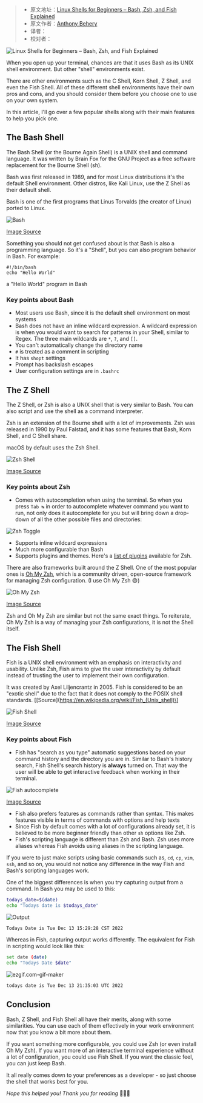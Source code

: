 > -  原文地址：[Linux Shells for Beginners – Bash, Zsh, and Fish Explained](https://www.freecodecamp.org/news/linux-shells-explained/)
> -  原文作者：[Anthony Behery](https://www.freecodecamp.org/news/author/anthonybehery/)
> -  译者：
> -  校对者：

![Linux Shells for Beginners – Bash, Zsh, and Fish Explained](https://www.freecodecamp.org/news/content/images/size/w2000/2022/12/pexels-oleksandr-pidvalnyi-320260.jpg)

When you open up your terminal, chances are that it uses Bash as its UNIX shell environment. But other "shell" environments exist.

There are other environments such as the C Shell, Korn Shell, Z Shell, and even the Fish Shell. All of these different shell environments have their own pros and cons, and you should consider them before you choose one to use on your own system.

In this article, I'll go over a few popular shells along with their main features to help you pick one.

## The Bash Shell

The Bash Shell (or the Bourne Again Shell) is a UNIX shell and command language. It was written by Brain Fox for the GNU Project as a free software replacement for the Bourne Shell (sh).

Bash was first released in 1989, and for most Linux distributions it's the default Shell environment. Other distros, like Kali Linux, use the Z Shell as their default shell.

Bash is one of the first programs that Linus Torvalds (the creator of Linux) ported to Linux.

![Bash](https://media.geeksforgeeks.org/wp-content/uploads/cli_example.png)

[Image Source](https://www.geeksforgeeks.org/introduction-linux-shell-shell-scripting/)

Something you should not get confused about is that Bash is also a programming language. So it's a "Shell", but you can also program behavior in Bash. For example:

```
#!/bin/bash
echo "Hello World"
```

a "Hello World" program in Bash

### Key points about Bash

-   Most users use Bash, since it is the default shell environment on most systems
-   Bash does not have an inline wildcard expression. A wildcard expression is when you would want to search for patterns in your Shell, similar to Regex. The three main wildcards are `*`, `?`, and `[]`.
-   You can't automatically change the directory name
-   `#` is treated as a comment in scripting
-   It has `shopt` settings
-   Prompt has backslash escapes
-   User configuration settings are in `.bashrc`

## The Z Shell

The Z Shell, or Zsh is also a UNIX shell that is very similar to Bash. You can also script and use the shell as a command interpreter.

Zsh is an extension of the Bourne shell with a lot of improvements. Zsh was released in 1990 by Paul Falstad, and it has some features that Bash, Korn Shell, and C Shell share.

macOS by default uses the Zsh Shell.

![Zsh Shell](https://ohmyz.sh/img/themes/nebirhos.jpg)

[Image Source](https://ohmyz.sh/)

### Key points about Zsh

-   Comes with autocompletion when using the terminal. So when you press `Tab ↹` in order to autocomplete whatever command you want to run, not only does it autocomplete for you but will bring down a drop-down of all the other possible files and directories:

![Zsh Toggle](https://i.ibb.co/bswYkn0/0f8c8e1a6016.gif)

-   Supports inline wildcard expressions
-   Much more configurable than Bash
-   Supports plugins and themes. Here's a [list of plugins](https://github.com/unixorn/awesome-zsh-plugins) available for Zsh.

There are also frameworks built around the Z Shell. One of the most popular ones is [Oh My Zsh](https://ohmyz.sh/), which is a community driven, open-source framework for managing Zsh configuration. (I use Oh My Zsh 😄)

![Oh My Zsh](https://cdn.osxdaily.com/wp-content/uploads/2021/11/oh-my-zsh-mac.jpg)

[Image Source](https://osxdaily.com/2021/11/15/how-install-oh-my-zsh-mac/)

Zsh and Oh My Zsh are similar but not the same exact things. To reiterate, Oh My Zsh is a way of managing your Zsh configurations, it is not the Shell itself.

## The Fish Shell

Fish is a UNIX shell environment with an emphasis on interactivity and usability. Unlike Zsh, Fish aims to give the user interactivity by default instead of trusting the user to implement their own configuration.  

It was created by Axel Liljencrantz in 2005. Fish is considered to be an "exotic shell" due to the fact that it does not comply to the POSIX shell standards. \[[Source](https://en.wikipedia.org/wiki/Fish_(Unix_shell)\]

![Fish Shell](http://blog.sudobits.com/wp-content/uploads/2015/06/fish-shell-screenshot.png)

[Image Source](https://blog.sudobits.com/2015/06/05/fish-a-user-friendly-command-line-shell-for-ubuntulinux/)

### Key points about Fish

-   Fish has "search as you type" automatic suggestions based on your command history and the directory you are in. Similar to Bash's history search, Fish Shell's search history is **always** turned on. That way the user will be able to get interactive feedback when working in their terminal.

![Fish autocomplete](https://taskwarrior.org/images/fish.gif)

[Image Source](https://taskwarrior.org/news/news.20140906/)

-   Fish also prefers features as commands rather than syntax. This makes features visible in terms of commands with options and help texts
-   Since Fish by default comes with a lot of configurations already set, it is believed to be more beginner friendly than other `sh` options like Zsh.
-   Fish's scripting language is different than Zsh and Bash. Zsh uses more aliases whereas Fish avoids using aliases in the scripting language.

If you were to just make scripts using basic commands such as, `cd`, `cp`, `vim`, `ssh`, and so on, you would not notice any difference in the way Fish and Bash's scripting languages work.

One of the biggest differences is when you try capturing output from a command. In Bash you may be used to this:

```bash
todays_date=$(date)
echo "Todays date is $todays_date"
```

![Output](https://i.ibb.co/0hrF0Y3/fa71b0032fba.gif)

```
Todays Date is Tue Dec 13 15:29:28 CST 2022
```

Whereas in Fish, capturing output works differently. The equivalent for Fish in scripting would look like this:

```bash
set date (date)
echo "Todays Date $date"
```

![ezgif.com-gif-maker](https://www.freecodecamp.org/news/content/images/2022/12/ezgif.com-gif-maker.gif)

```bash
todays date is Tue Dec 13 21:35:03 UTC 2022                                   
```

## Conclusion

Bash, Z Shell, and Fish Shell all have their merits, along with some similarities. You can use each of them effectively in your work environment now that you know a bit more about them.

If you want something more configurable, you could use Zsh (or even install Oh My Zsh). If you want more of an interactive terminal experience without a lot of configuration, you could use Fish Shell. If you want the classic feel, you can just keep Bash.

It all really comes down to your preferences as a developer - so just choose the shell that works best for you.

_Hope this helped you! Thank you for reading_ 🐚🐚🐚